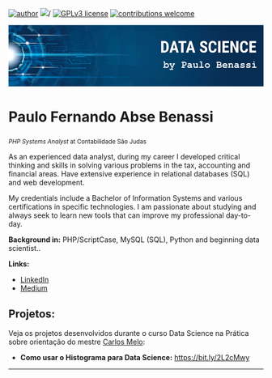 [![author](https://img.shields.io/badge/autor-paulobenassi-red.svg)](https://www.linkedin.com/in/paulo-fernando-abse-benassi-66113098) [![](https://img.shields.io/badge/python-3.7+-blue.svg)](https://www.python.org/downloads/release/python-365/)/ [![GPLv3 license](https://img.shields.io/badge/License-GPLv3-blue.svg)](http://perso.crans.org/besson/LICENSE.html) [![contributions welcome](https://img.shields.io/badge/contributions-welcome-brightgreen.svg?style=flat)](https://github.com/pfbenassi)

<p align="center">
  <img src="banner.png" >
</p>

# Paulo Fernando Abse Benassi
<sub>*PHP Systems Analyst* at Contabilidade São Judas</sub>

As an experienced data analyst, during my career I developed critical thinking and skills in solving various problems in the tax, accounting and financial areas. Have extensive experience in relational databases (SQL) and web development.

My credentials include a Bachelor of Information Systems and various certifications in specific technologies. I am passionate about studying and always seek to learn new tools that can improve my professional day-to-day.

**Background in:** PHP/ScriptCase, MySQL (SQL), Python and beginning data scientist..

**Links:**
* [LinkedIn](https://www.linkedin.com/in/paulo-fernando-abse-benassi-66113098)
* [Medium](https://www.medium.com/@pfbenassi)


## Projetos:
Veja os projetos desenvolvidos durante o curso Data Science na Prática sobre orientação do mestre [Carlos Melo](https://sigmoidal.ai/):

* **Como usar o Histograma para Data Science:** https://bit.ly/2L2cMwy


---




